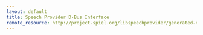 ```yaml
---
layout: default
title: Speech Provider D-Bus Interface
remote_resource: http://project-spiel.org/libspeechprovider/generated-org.freedesktop.Speech.Provider.md
---
```

